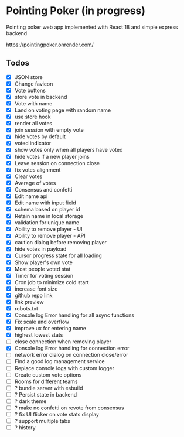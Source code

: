 # Pointing Poker (in progress)
Pointing poker web app implemented with React 18 and simple express backend

https://pointingpoker.onrender.com/

## Todos
- [x] JSON store
- [x] Change favicon
- [x] Vote buttons
- [x] store vote in backend
- [x] Vote with name
- [x] Land on voting page with random name
- [x] use store hook
- [x] render all votes
- [x] join session with empty vote
- [x] hide votes by default
- [x] voted indicator
- [x] show votes only when all players have voted
- [x] hide votes if a new player joins
- [x] Leave session on connection close
- [x] fix votes alignment
- [x] Clear votes
- [x] Average of votes
- [x] Consensus and confetti
- [x] Edit name api
- [x] Edit name with input field
- [x] schema based on player id
- [x] Retain name in local storage
- [x] validation for unique name
- [x] Ability to remove player - UI
- [x] Ability to remove player - API
- [x] caution dialog before removing player
- [x] hide votes in payload
- [x] Cursor progress state for all loading
- [x] Show player's own vote
- [x] Most people voted stat
- [x] Timer for voting session
- [x] Cron job to minimize cold start
- [x] increase font size
- [x] github repo link
- [x] link preview
- [x] robots.txt
- [x] Console log Error handling for all async functions
- [x] Fix scale and overflow
- [x] improve ux for entering name
- [x] highest lowest stats
- [ ] close connection when removing player
- [x] Console log Error handling for connection error
- [ ] network error dialog on connection close/error
- [ ] Find a good log management service
- [ ] Replace console logs with custom logger
- [ ] Create custom vote options
- [ ] Rooms for different teams
- [ ] ? bundle server with esbuild
- [ ] ? Persist state in backend
- [ ] ? dark theme
- [ ] ? make no confetti on revote from consensus
- [ ] ? fix UI flicker on vote stats display
- [ ] ? support multiple tabs
- [ ] ? history

